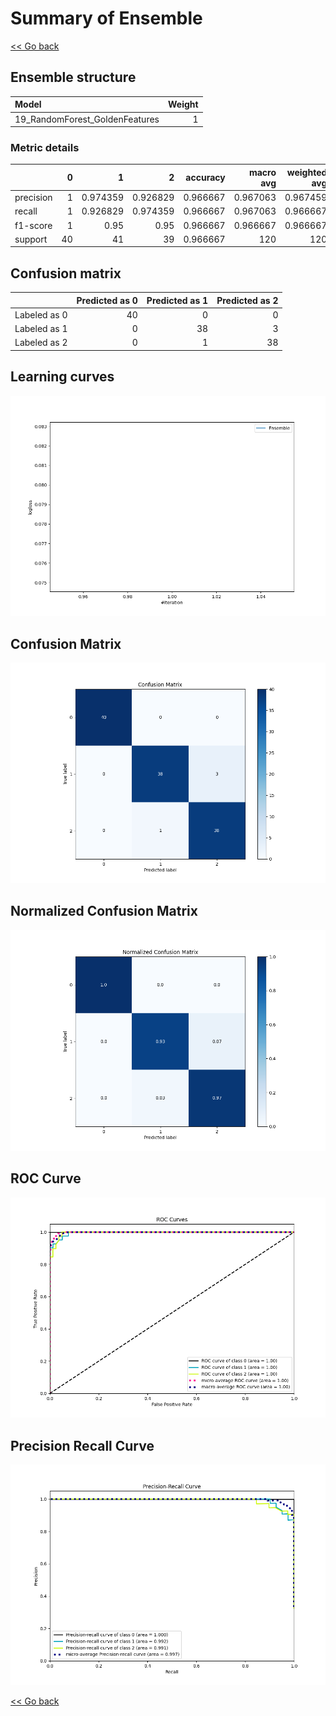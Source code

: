 # Summary of Ensemble

[<< Go back](../README.md)


## Ensemble structure
| Model                          |   Weight |
|:-------------------------------|---------:|
| 19_RandomForest_GoldenFeatures |        1 |

### Metric details
|           |   0 |         1 |         2 |   accuracy |   macro avg |   weighted avg |   logloss |
|:----------|----:|----------:|----------:|-----------:|------------:|---------------:|----------:|
| precision |   1 |  0.974359 |  0.926829 |   0.966667 |    0.967063 |       0.967459 | 0.0788761 |
| recall    |   1 |  0.926829 |  0.974359 |   0.966667 |    0.967063 |       0.966667 | 0.0788761 |
| f1-score  |   1 |  0.95     |  0.95     |   0.966667 |    0.966667 |       0.966667 | 0.0788761 |
| support   |  40 | 41        | 39        |   0.966667 |  120        |     120        | 0.0788761 |


## Confusion matrix
|              |   Predicted as 0 |   Predicted as 1 |   Predicted as 2 |
|:-------------|-----------------:|-----------------:|-----------------:|
| Labeled as 0 |               40 |                0 |                0 |
| Labeled as 1 |                0 |               38 |                3 |
| Labeled as 2 |                0 |                1 |               38 |

## Learning curves
![Learning curves](learning_curves.png)
## Confusion Matrix

![Confusion Matrix](confusion_matrix.png)


## Normalized Confusion Matrix

![Normalized Confusion Matrix](confusion_matrix_normalized.png)


## ROC Curve

![ROC Curve](roc_curve.png)


## Precision Recall Curve

![Precision Recall Curve](precision_recall_curve.png)



[<< Go back](../README.md)
